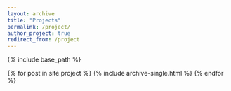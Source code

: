 ```yaml
---
layout: archive
title: "Projects"
permalink: /project/
author_project: true
redirect_from: /project
---
```


{% include base_path %}


{% for post in site.project %}
  {% include archive-single.html %}
{% endfor %}
